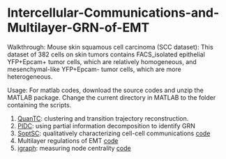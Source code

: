 # Intercellular-Communications-and-Multilayer-GRN-of-EMT

Walkthrough: Mouse skin squamous cell carcinoma (SCC dataset): This dataset of 382 cells on skin tumors contains FACS_isolated epithelial YFP+Epcam+ tumor cells, which are relatively homogeneous, and mesenchymal-like YFP+Epcam- tumor cells, which are more heterogeneous.

Usage: For matlab codes, download the source codes and unzip the MATLAB package. Change the current directory in MATLAB to the folder containing the scripts.

1) [QuanTC](https://github.com/yutongo/QuanTC/blob/master/Example/QuanTC_SCC.pdf): clustering and transition trajectory reconstruction. 
2) [PIDC](https://github.com/Tchanders/network_inference_tutorials): using partial information decomposition to identify GRN 
3) [SoptSC](https://github.com/WangShuxiong/SoptSC): qualitatively characterizing cell-cell communications [code](https://github.com/yutongo/Intercellular-Communications-and-Multilayer-GRN-of-EMT/blob/main/apply_SoptSC.m)
4) Multilayer regulations of EMT [code](https://github.com/yutongo/Intercellular-Communications-and-Multilayer-GRN-of-EMT/blob/main/plot_multilayer_GRN.m)
5) [igraph](https://igraph.org/r/doc/closeness.html): measuring node centrality [code](https://github.com/yutongo/Intercellular-Communications-and-Multilayer-GRN-of-EMT/blob/main/apply_igraph.R)

